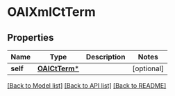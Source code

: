 # OAIXmlCtTerm

## Properties
Name | Type | Description | Notes
------------ | ------------- | ------------- | -------------
**self** | [**OAICtTerm***](OAICtTerm.md) |  | [optional] 

[[Back to Model list]](../README.md#documentation-for-models) [[Back to API list]](../README.md#documentation-for-api-endpoints) [[Back to README]](../README.md)



